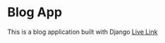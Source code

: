 # Blog App
This is a blog application built with Django
[Live Link](https://falence-blog.herokuapp.com/)